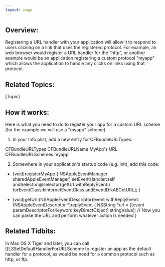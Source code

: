 ```yaml
---
layout: page
---
```


**Overview:**
----

Registering a URL handler with your application will allow it to respond to users clicking on a link that uses the registered protocol. For example, an web browser would register a URL handler for the "http", or another example would be an application registering a custom protocol "myapp" which allows the application to handle any clicks on links using that protocol.


**Related Topics:**
----

[Topic]



**How it works:**
----

Here is what you need to do to register your app for a custom URL scheme (for the example we will use a "myapp" scheme).

1) In your Info.plist, add a new entry for CFBundleURLTypes:

    
 <key>CFBundleURLTypes</key>
 <array>
 	<dict>
 		<key>CFBundleURLName</key>
 		<string>MyApp's URL</string>
 		<key>CFBundleURLSchemes</key>
 		<array>
 			<string>myapp</string>
 		</array>
 	</dict>
 </array>


2) Somewhere in your application's startup code (e.g.     init), add this code:

    
 - (void)registerMyApp
 {
 	NSAppleEventManager sharedAppleEventManager] setEventHandler:self andSelector:@selector(getUrl:withReplyEvent:) forEventClass:kInternetEventClass andEventID:kAEGetURL];
 }
 
 - (void)getUrl:(NSAppleEventDescriptor)event withReplyEvent:(NSAppleEventDescriptor *)replyEvent
 {
 	NSString *url = [[event paramDescriptorForKeyword:keyDirectObject] stringValue];
 	// Now you can parse the URL and perform whatever action is needed
 }



**Related Tidbits:**
----

In Mac OS X Tiger and later, you can call [[LSSetDefaultHandlerForURLScheme to register an app as the default handler for a protocol, as would be need for a common protocol such as http, or ftp.
